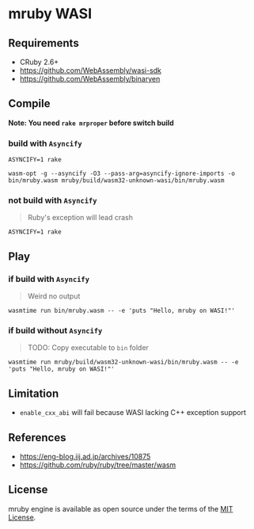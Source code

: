 mruby WASI
====

## Requirements

- CRuby 2.6+
- https://github.com/WebAssembly/wasi-sdk
- https://github.com/WebAssembly/binaryen

## Compile

**Note: You need `rake mrproper` before switch build**

### build with `Asyncify`

`ASYNCIFY=1 rake`

`wasm-opt -g --asyncify -O3 --pass-arg=asyncify-ignore-imports -o bin/mruby.wasm mruby/build/wasm32-unknown-wasi/bin/mruby.wasm`

### not build with `Asyncify`

> Ruby's exception will lead crash

`ASYNCIFY=1 rake`

## Play

### if build with `Asyncify`

> Weird no output

`wasmtime run bin/mruby.wasm -- -e 'puts "Hello, mruby on WASI!"'`

### if build without `Asyncify`

> TODO: Copy executable to `bin` folder

`wasmtime run mruby/build/wasm32-unknown-wasi/bin/mruby.wasm -- -e 'puts "Hello, mruby on WASI!"'`

## Limitation

- `enable_cxx_abi` will fail because WASI lacking C++ exception support

## References

- https://eng-blog.iij.ad.jp/archives/10875
- https://github.com/ruby/ruby/tree/master/wasm

## License

mruby engine is available as open source under the terms of the [MIT License](http://opensource.org/licenses/MIT).
